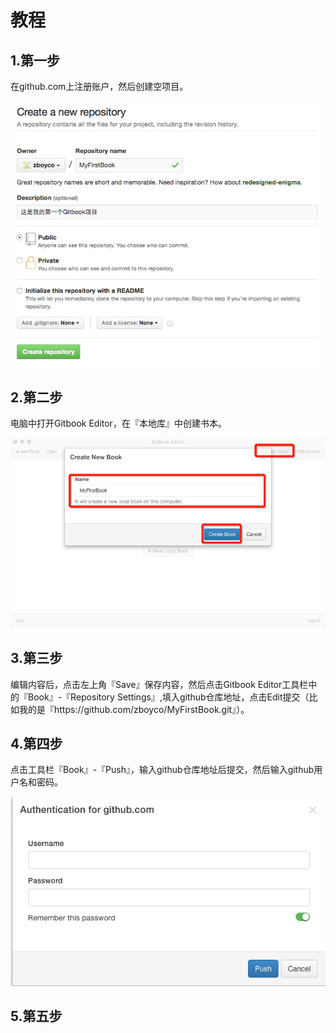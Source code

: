# 教程

## 1.第一步

在github.com上注册账户，然后创建空项目。

![](/assets/step1.png)

## 2.第二步

电脑中打开Gitbook Editor，在『本地库』中创建书本。

![](/assets/step2.png)

## 3.第三步

编辑内容后，点击左上角『Save』保存内容，然后点击Gitbook Editor工具栏中的『Book』-『Repository Settings』,填入github仓库地址，点击Edit提交（比如我的是『https:\/\/github.com\/zboyco\/MyFirstBook.git』）。

## 4.第四步

点击工具栏『Book』-『Push』，输入github仓库地址后提交，然后输入github用户名和密码。

![](/assets/step3.png)

## 5.第五步



